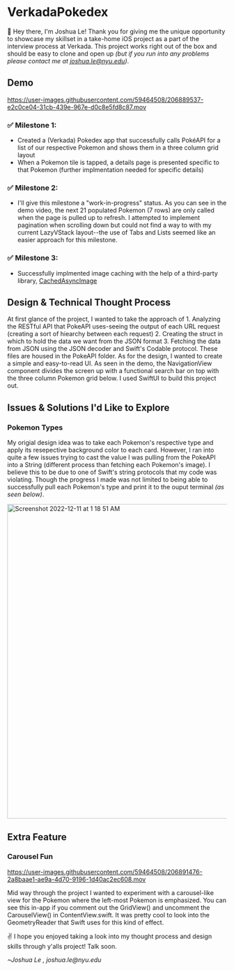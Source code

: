 # VerkadaPokedex

👋 Hey there, I'm Joshua Le! Thank you for giving me the unique opportunity to showcase my skillset in a take-home iOS project as a part of the interview process at Verkada. This project works right out of the box and should be easy to clone and open up _(but if you run into any problems please contact me at joshua.le@nyu.edu)_.

## Demo

https://user-images.githubusercontent.com/59464508/206889537-e2c0ce04-31cb-439e-967e-d0c8e5fd8c87.mov

### ✅ Milestone 1:
- Created a (Verkada) Pokedex app that successfully calls PokéAPI for a list of our respective Pokemon and shows them in a three column grid layout
- When a Pokemon tile is tapped, a details page is presented specific to that Pokemon (further implmentation needed for specific details)

### ✅ Milestone 2:
- I'll give this milestone a "work-in-progress" status. As you can see in the demo video, the next 21 populated Pokemon (7 rows) are only called when the page is pulled up to refresh. I attempted to implement pagination when scrolling down but could not find a way to with my current LazyVStack layout--the use of Tabs and Lists seemed like an easier approach for this milestone.

### ✅ Milestone 3:
- Successfully implmented image caching with the help of a third-party library, [CachedAsyncImage](https://github.com/lorenzofiamingo/swiftui-cached-async-image)

## Design & Technical Thought Process
At first glance of the project, I wanted to take the approach of 1. Analyzing the RESTful API that PokeAPI uses-seeing the output of each URL request (creating a sort of hiearchy between each request) 2. Creating the struct in which to hold the data we want from the JSON format 3. Fetching the data from JSON using the JSON decoder and Swift's Codable protocol. These files are housed in the PokeAPI folder. As for the design, I wanted to create a simple and easy-to-read UI. As seen in the demo, the NavigationView component divides the screen up with a functional search bar on top with the three column Pokemon grid below. I used SwiftUI to build this project out.

## Issues & Solutions I'd Like to Explore
### Pokemon Types
My origial design idea was to take each Pokemon's respective type and apply its resepective background color to each card. However, I ran into quite a few issues trying to cast the value I was pulling from the PokeAPI into a String (different process than fetching each Pokemon's image). I believe this to be due to one of Swift's string protocols that my code was violating. Though the progress I made was not limited to being able to successfully pull each Pokemon's type and print it to the ouput terminal _(as seen below)_.

<img width="723" alt="Screenshot 2022-12-11 at 1 18 51 AM" src="https://user-images.githubusercontent.com/59464508/206889542-a2e7e87c-a57d-4681-9961-4bd934793191.png">

## Extra Feature
### Carousel Fun


https://user-images.githubusercontent.com/59464508/206891476-2a8baae1-ae9a-4d70-9196-1d40ac2ec608.mov


Mid way through the project I wanted to experiment with a carousel-like view for the Pokemon where the left-most Pokemon is emphasized. You can see this in-app if you comment out the GridView() and uncomment the CarouselView() in ContentView.swift. It was pretty cool to look into the GeometryReader that Swift uses for this kind of effect.

:v: I hope you enjoyed taking a look into my thought process and design skills through y'alls project! Talk soon.

_~Joshua Le_
_, joshua.le@nyu.edu_
